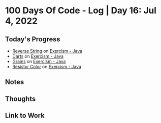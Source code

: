 # 100 Days Of Code - Log | Day 16: Jul 4, 2022

## Today's Progress

* [Reverse String][3] on [Exercism - Java][2]
* [Darts][4] on [Exercism - Java][2]
* [Grains][5] on [Exercism - Java][2]
* [Resistor Color][5] on [Exercism - Java][2]

## Notes

## Thoughts

## Link to Work

  [1]: https://exercism.org/profiles/sampada-dubey
  [2]: https://exercism.org/tracks/java/exercises
  [3]: https://exercism.org/tracks/java/exercises/raindrops
  [4]: https://exercism.org/tracks/java/exercises/darts
  [5]: https://exercism.org/tracks/java/exercises/grains
  [6]: https://exercism.org/tracks/java/exercises/resistor-color
